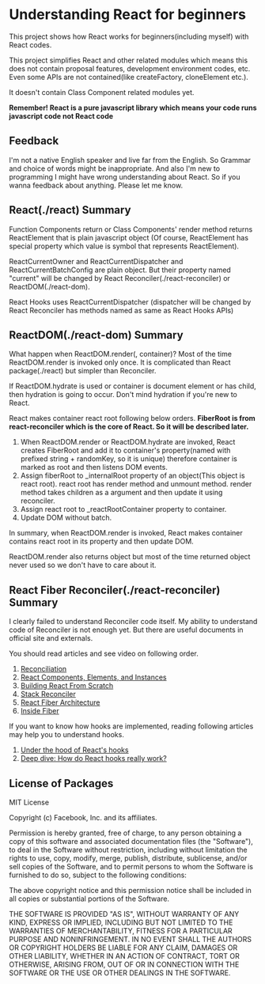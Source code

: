 # Understanding React for beginners

This project shows how React works for beginners(including myself) with React codes.

This project simplifies React and other related modules which means this does not contain proposal features, development environment codes, etc. Even some APIs are not contained(like createFactory, cloneElement etc.).

It doesn't contain Class Component related modules yet.

**Remember! React is a pure javascript library which means your code runs javascript code not React code**

## Feedback

I'm not a native English speaker and live far from the English. So Grammar and choice of words might be inappropriate. And also I'm new to programming I might have wrong understanding about React. So if you wanna feedback about anything. Please let me know.

## React(./react) Summary

Function Components return or Class Components' render method returns ReactElement that is plain javascript object
(Of course, ReactElement has special property which value is symbol that represents ReactElement).

ReactCurrentOwner and ReactCurrentDispatcher and ReactCurrentBatchConfig are plain object. But their property named "current" will be changed by React Reconciler(./react-reconciler) or ReactDOM(./react-dom).

React Hooks uses ReactCurrentDispatcher (dispatcher will be changed by React Reconciler has methods named as same as React Hooks APIs)

## ReactDOM(./react-dom) Summary

What happen when ReactDOM.render(<App />, container)? Most of the time ReactDOM.render is invoked only once. It is complicated than React package(./react) but simpler than Reconciler.

If ReactDOM.hydrate is used or container is document element or has child, then hydration is going to occur. Don't mind hydration if you're new to React.

React makes container react root following below orders. **FiberRoot is from react-reconciler which is the core of React. So it will be described later.**

1. When ReactDOM.render or ReactDOM.hydrate are invoked, React creates FiberRoot and add it to container's property(named with prefixed string + randomKey, so it is unique) therefore container is marked as root and then listens DOM events.
2. Assign fiberRoot to \_internalRoot property of an object(This object is react root). react root has render method and unmount method. render method takes children as a argument and then update it using reconciler.
3. Assign react root to \_reactRootContainer property to container.
4. Update DOM without batch.

In summary, when ReactDOM.render is invoked, React makes container contains react root in its property and then update DOM.

ReactDOM.render also returns object but most of the time returned object never used so we don't have to care about it.

## React Fiber Reconciler(./react-reconciler) Summary

I clearly failed to understand Reconciler code itself. My ability to understand code of Reconciler is not enough yet. But there are useful documents in official site and externals.

You should read articles and see video on following order.

1. [Reconciliation](https://React.org/docs/reconciliation.html)
2. [React Components, Elements, and Instances](https://reactjs.org/blog/2015/12/18/react-components-elements-and-instances.html)
3. [Building React From Scratch](https://www.youtube.com/watch?v=_MAD4Oly9yg)
4. [Stack Reconciler](https://reactjs.org/docs/implementation-notes.html)
5. [React Fiber Architecture](https://github.com/acdlite/react-fiber-architecture)
6. [Inside Fiber](https://blog.ag-grid.com/inside-fiber-an-in-depth-overview-of-the-new-reconciliation-algorithm-in-react/)

If you want to know how hooks are implemented, reading following articles may help you to understand hooks.

1. [Under the hood of React's hooks](https://medium.com/the-guild/under-the-hood-of-reacts-hooks-system-eb59638c9dba)
2. [Deep dive: How do React hooks really work?](https://www.netlify.com/blog/2019/03/11/deep-dive-how-do-react-hooks-really-work/)

## License of Packages

MIT License

Copyright (c) Facebook, Inc. and its affiliates.

Permission is hereby granted, free of charge, to any person obtaining a copy
of this software and associated documentation files (the "Software"), to deal
in the Software without restriction, including without limitation the rights
to use, copy, modify, merge, publish, distribute, sublicense, and/or sell
copies of the Software, and to permit persons to whom the Software is
furnished to do so, subject to the following conditions:

The above copyright notice and this permission notice shall be included in all
copies or substantial portions of the Software.

THE SOFTWARE IS PROVIDED "AS IS", WITHOUT WARRANTY OF ANY KIND, EXPRESS OR
IMPLIED, INCLUDING BUT NOT LIMITED TO THE WARRANTIES OF MERCHANTABILITY,
FITNESS FOR A PARTICULAR PURPOSE AND NONINFRINGEMENT. IN NO EVENT SHALL THE
AUTHORS OR COPYRIGHT HOLDERS BE LIABLE FOR ANY CLAIM, DAMAGES OR OTHER
LIABILITY, WHETHER IN AN ACTION OF CONTRACT, TORT OR OTHERWISE, ARISING FROM,
OUT OF OR IN CONNECTION WITH THE SOFTWARE OR THE USE OR OTHER DEALINGS IN THE
SOFTWARE.
